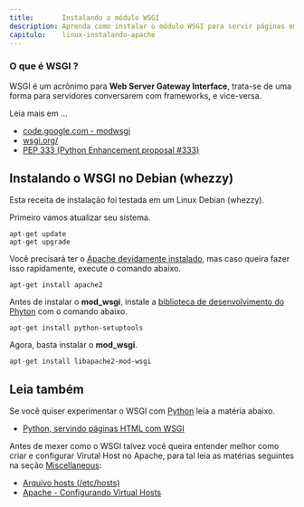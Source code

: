 ```yaml
---
title:       Instalando o módulo WSGI
description: Aprenda como instalar o módulo WSGI para servir páginas em HTML
capitulo:    linux-instalando-apache
---
```


### O que é WSGI ?

WSGI é um acrônimo para __Web Server Gateway Interface__, trata-se de uma forma para servidores conversarem com frameworks,
e vice-versa.

Leia mais em ...

- [code.google.com - modwsgi](https://code.google.com/p/modwsgi/)
- [wsgi.org/](http://wsgi.readthedocs.org/en/latest/)
- [PEP 333 (Python Enhancement proposal #333)](https://www.python.org/dev/peps/pep-0333/)



Instalando o WSGI no Debian (whezzy)
---

Esta receita de instalação foi testada em um Linux Debian (whezzy).

Primeiro vamos atualizar seu sistema.

    apt-get update
    apt-get upgrade

Você precisará ter o [Apache devidamente instalado](/linux/instalando-apache-via-yum-apt-get/), mas caso queira fazer isso
rapidamente, execute o comando abaixo.

    apt-get install apache2

Antes de instalar o __mod_wsgi__, instale a [biblioteca de desenvolvimento do Phyton](https://pythonhosted.org/setuptools/)
com o comando abaixo.

    apt-get install python-setuptools

Agora, basta instalar o __mod_wsgi__.

    apt-get install libapache2-mod-wsgi



Leia também
---

Se você quiser experimentar o WSGI com [Python](/python/) leia a matéria abaixo.

- [Python, servindo páginas HTML com WSGI](/python/servindo-paginas-html-com-wsgi/)

Antes de mexer como o WSGI talvez vocẽ queira entender melhor como criar e configurar Virutal Host no Apache, para tal
leia as matérias seguintes na seção [Miscellaneous](/misc/):

- [Arquivo hosts (/etc/hosts)](/misc/arquivo-hosts/)
- [Apache - Configurando Virtual Hosts](/misc/apache-virtual-host/)